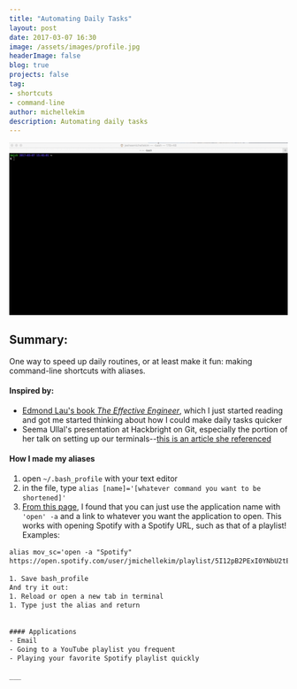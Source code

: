 ```yaml
---
title: "Automating Daily Tasks"
layout: post
date: 2017-03-07 16:30
image: /assets/images/profile.jpg
headerImage: false
blog: true
projects: false
tag:
- shortcuts
- command-line
author: michellekim
description: Automating daily tasks
---
```


![](../assets/images/automating/automating-in-action.gif)

## Summary:

One way to speed up daily routines, or at least make it fun: making command-line shortcuts with aliases.

#### Inspired by:

- [Edmond Lau's book *The Effective Engineer*](http://www.theeffectiveengineer.com/), which I just started reading and got me started thinking about how I could make daily tasks quicker
- Seema Ullal's presentation at Hackbright on Git, especially the portion of her talk on setting up our terminals--[this is an article she referenced](https://medium.com/@mandymadethis/pimp-out-your-command-line-b317cf42e953)

#### How I made my aliases
1. open `~/.bash_profile` with your text editor
1. in the file, type `alias [name]='[whatever command you want to be shortened]'`
1. [From this page](http://apple.stackexchange.com/questions/83630/create-a-terminal-command-to-open-file-with-chrome), I found that you can just use the application name with `'open' -a` and a link to whatever you want the application to open.  This works with opening Spotify with a Spotify URL, such as that of a playlist! Examples:
```alias mcs='open -a "Google Chrome" https://www.youtube.com/user/mycodeschool/playlists'
alias mov_sc='open -a "Spotify" https://open.spotify.com/user/jmichellekim/playlist/5I12pB2PExI0YNbU2tEbhd'```

1. Save bash_profile
And try it out:
1. Reload or open a new tab in terminal
1. Type just the alias and return


#### Applications
- Email
- Going to a YouTube playlist you frequent
- Playing your favorite Spotify playlist quickly

___
